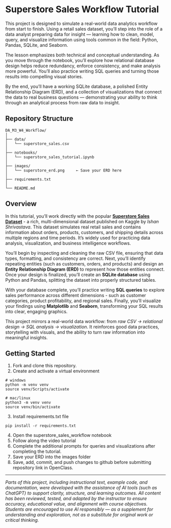 # Superstore Sales Workflow Tutorial

This project is designed to simulate a real-world data analytics workflow from start to finish. Using a retail sales dataset, you’ll step into the role of a data analyst preparing data for insight — learning how to clean, model, query, and visualize information using tools common in the field: Python, Pandas, SQLite, and Seaborn.

The lesson emphasizes both technical and conceptual understanding. As you move through the notebook, you’ll explore how relational database design helps reduce redundancy, enforce consistency, and make analysis more powerful. You’ll also practice writing SQL queries and turning those results into compelling visual stories.

By the end, you’ll have a working SQLite database, a polished Entity Relationship Diagram (ERD), and a collection of visualizations that connect the data to real business questions — demonstrating your ability to think through an analytical process from raw data to insight.

## Repository Structure
```
DA_M3_W4_Workflow/
│
├── data/
│   └── superstore_sales.csv
│
├── notebooks/
│   └── superstore_sales_tutorial.ipynb
│
├── images/
│   └── superstore_erd.png     ← Save your ERD here
│
├── requirements.txt
│
└── README.md

```

## Overview

In this tutorial, you’ll work directly with the popular [**Superstore Sales Dataset**](https://www.kaggle.com/datasets/ishanshrivastava28/superstore-sales) - a rich, multi-dimensional dataset published on Kaggle by *Ishan Shrivastava*. This dataset simulates real retail sales and contains information about orders, products, customers, and shipping details across multiple regions and time periods. It’s widely used for practicing data analysis, visualization, and business intelligence workflows.

You’ll begin by inspecting and cleaning the raw CSV file, ensuring that data types, formatting, and consistency are correct. Next, you’ll identify repeating entities (such as customers, orders, and products) and design an **Entity Relationship Diagram (ERD)** to represent how those entities connect. Once your design is finalized, you’ll create an **SQLite database** using Python and Pandas, splitting the dataset into properly structured tables.

With your database complete, you’ll practice writing **SQL queries** to explore sales performance across different dimensions - such as customer categories, product profitability, and regional sales. Finally, you’ll visualize your findings using **Matplotlib** and **Seaborn**, transforming your SQL results into clear, engaging graphics.

This project mirrors a real-world data workflow: from *raw CSV → relational design → SQL analysis → visualization*. It reinforces good data practices, storytelling with visuals, and the ability to turn raw information into meaningful insights.


## Getting Started
1. Fork and clone this repository.
2. Create and activate a virtual environment
```
# windows
python -m venv venv
source venv/Scripts/activate 

# mac/linux
python3 -m venv venv
source venv/bin/activate

```
3. Install requirements.txt file
```
pip install -r requirements.txt
```
4. Open the superstore_sales_workflow notebook
5. Follow along the video tutorial
6. Complete the additional prompts for queries and visualizations after completing the tutorial.
7. Save your ERD into the images folder
8. Save, add, commit, and push changes to github before submitting repository link in OpenClass. 


---

*Parts of this project, including instructional text, example code, and documentation, were developed with the assistance of AI tools (such as ChatGPT) to support clarity, structure, and learning outcomes. All content has been reviewed, tested, and adapted by the instructor to ensure accuracy, educational value, and alignment with course objectives. Students are encouraged to use AI responsibly — as a supplement for understanding and exploration, not as a substitute for original work or critical thinking.*